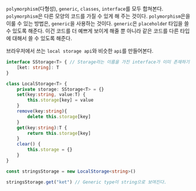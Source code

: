 `polymorphism`(다형성), `generic`, `classes`, `interface`를 모두 합쳐본다.
`polymorphism`은 다른 모양의 코드를 가질 수 있게 해 주는 것이다.
`polymorphism`은을 이룰 수 있는 방법은, `generic`을 사용하는 것이다. `generic`은 `placeholde`r 타입을 쓸 수 있도록 해준다. 이건 코드를 더 예쁘게 보이게 해줄 뿐 아니라 같은 코드를 다른 타입에 대해서 쓸 수 있도록 해준다.

브라우저에서 쓰는 `local storage api`와 비슷한 `api`를 만들어본다.
```ts
interface SStorage<T> { // Storage라는 이름을 가진 interface가 이미 존재하기 떄문에 새로운 interface를 만들기위해 SStorage라는 명칭을 쓴다.
	[ket: string]: T
}

class LocalStorage<T> {
	private storage: SStorage<T> = {}
	set(key:string, value:T) {
		this.storage[key] = value
	}
	remove(key:string){
		delete this.storage[key]
	}
	get(key:string):T {
		return this.storage[key]
	}
	clear() {
		this.storage = {}
	}
}

const stringsStorage = new LocalStorage<string>()

stringsStorage.get("ket") // Generic type이 string으로 보여진다.

```